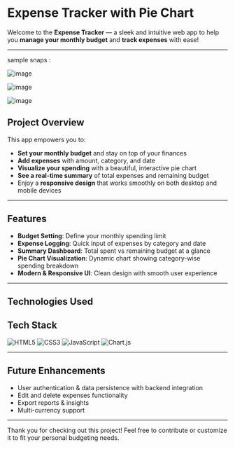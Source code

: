 # <i class="fas fa-wallet"></i> Expense Tracker with Pie Chart

Welcome to the **Expense Tracker** — a sleek and intuitive web app to help you **manage your monthly budget** and **track expenses** with ease!

---
sample snaps : 

![image](https://github.com/user-attachments/assets/85301314-f003-4175-8228-3b74299226b3)

![image](https://github.com/user-attachments/assets/4c1b6bcb-c1d5-4923-b14d-b17dfe551833)

![image](https://github.com/user-attachments/assets/004f2819-ca78-4b5b-89dc-d9e7bf087f6f)






## <i class="fas fa-rocket"></i> Project Overview

This app empowers you to:

- <i class="fas fa-coins"></i> **Set your monthly budget** and stay on top of your finances  
- <i class="fas fa-clipboard-list"></i> **Add expenses** with amount, category, and date  
- <i class="fas fa-chart-pie"></i> **Visualize your spending** with a beautiful, interactive pie chart  
- <i class="fas fa-chart-line"></i> **See a real-time summary** of total expenses and remaining budget  
- <i class="fas fa-mobile-alt"></i> Enjoy a **responsive design** that works smoothly on both desktop and mobile devices  

---

## <i class="fas fa-lightbulb"></i> Features

- **Budget Setting**: Define your monthly spending limit  
- **Expense Logging**: Quick input of expenses by category and date  
- **Summary Dashboard**: Total spent vs remaining budget at a glance  
- **Pie Chart Visualization**: Dynamic chart showing category-wise spending breakdown  
- **Modern & Responsive UI**: Clean design with smooth user experience  

---

## <i class="fas fa-tools"></i> Technologies Used

## Tech Stack

![HTML5](https://img.shields.io/badge/HTML5-E34F26?style=for-the-badge&logo=html5&logoColor=white)
![CSS3](https://img.shields.io/badge/CSS3-1572B6?style=for-the-badge&logo=css3&logoColor=white)
![JavaScript](https://img.shields.io/badge/JavaScript-F7DF1E?style=for-the-badge&logo=javascript&logoColor=black)
![Chart.js](https://img.shields.io/badge/Chart.js-FF6384?style=for-the-badge&logo=chartdotjs&logoColor=white)


---

## <i class="fas fa-chart-line"></i> Future Enhancements

- User authentication & data persistence with backend integration  
- Edit and delete expenses functionality  
- Export reports & insights  
- Multi-currency support  

---

Thank you for checking out this project! Feel free to contribute or customize it to fit your personal budgeting needs. <i class="fas fa-smile"></i>

